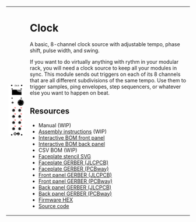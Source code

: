 <table>
<tr>
<td>
<img width="300" src="docs/images/clock_faceplate_display.svg" />
</td>
<td>

# Clock

A basic, 8-channel clock source with adjustable tempo, phase shift, pulse width, and swing.

If you want to do virtually anything with rythm in your modular rack, you will need a clock source to keep all your modules in sync. This module sends out triggers on each of its 8 channels that are all different subdivisions of the same tempo. Use them to trigger samples, ping envelopes, step sequencers, or whatever else you want to happen on beat.

## Resources
 * Manual (WIP)
 * [Assembly instructions](docs/assembly_instructions.md) (WIP)
 * [Interactive BOM front panel](https://raw.githubusercontent.com/QuinnFreedman/fm-artifacts/main/Clock/clock_front_pcb_interactive_bom.html)
 * [Interactive BOM back panel](https://raw.githubusercontent.com/QuinnFreedman/fm-artifacts/main/Clock/clock_back_pcb_interactive_bom.html)
 * CSV BOM (WIP)
 * [Faceplate stencil SVG](https://github.com/QuinnFreedman/fm-artifacts/raw/main/Clock/clock_faceplate.svg)
 * [Faceplate GERBER (JLCPCB)]()
 * [Faceplate GERBER (PCBway)]()
 * [Front panel GERBER (JLCPCB)](https://github.com/QuinnFreedman/fm-artifacts/raw/main/Clock/clock_front_pcb_pcbway.zip)
 * [Front panel GERBER (PCBway)](https://github.com/QuinnFreedman/fm-artifacts/raw/main/Clock/clock_front_pcb_pcbway.zip)
 * [Back panel GERBER (JLCPCB)](https://github.com/QuinnFreedman/fm-artifacts/raw/main/Clock/clock_back_pcb_jlcpcb.zip)
 * [Back panel GERBER (PCBway)](https://github.com/QuinnFreedman/fm-artifacts/raw/main/Clock/clock_back_pcb_pcbway.zip)
 * [Firmware HEX](ihttps://github.com/QuinnFreedman/fm-artifacts/raw/main/Clock/fm-clock.hex)
 * [Source code](https://github.com/QuinnFreedman/modular/tree/main/modules/Clock)
</td>
</tr>
</table>
